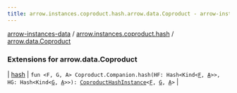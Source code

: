 ```yaml
---
title: arrow.instances.coproduct.hash.arrow.data.Coproduct - arrow-instances-data
---
```


[arrow-instances-data](../../index.html) / [arrow.instances.coproduct.hash](../index.html) / [arrow.data.Coproduct](./index.html)

### Extensions for arrow.data.Coproduct

| [hash](hash.html) | `fun <F, G, A> Coproduct.Companion.hash(HF: Hash<Kind<`[`F`](hash.html#F)`, `[`A`](hash.html#A)`>>, HG: Hash<Kind<`[`G`](hash.html#G)`, `[`A`](hash.html#A)`>>): `[`CoproductHashInstance`](../../arrow.instances/-coproduct-hash-instance/index.html)`<`[`F`](hash.html#F)`, `[`G`](hash.html#G)`, `[`A`](hash.html#A)`>` |

